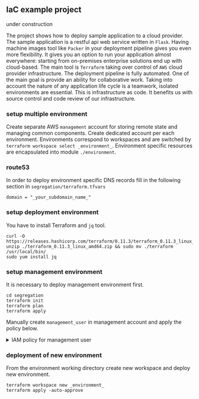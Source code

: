 ## IaC example project
under construction

The project shows how to deploy sample application to a cloud provider.
The sample application is a restful api web service written in `Flask`.
Having machine images tool like `Packer` in your deployment pipeline gives you even more flexibility.
It gives you an option to run your application almost everywhere: starting from on-premises enterprise solutions end up with cloud-based.
The main tool is `Terraform` taking over control of `AWS` cloud provider infrastructure.
The deployment pipeline is fully automated.
One of the main goal is provide an ability for collaborative work.
Taking into account the nature of any application life cycle is a teamwork, isolated environments are essential.
This is infrastructure as code. It benefits us with source control and code review of our infrastructure.

### setup multiple environment
Create separate AWS `management` account for storing remote state and managing common components.
Create dedicated account per each environment.
Environments correspond to workspaces and are switched by `terraform workspace select _environment_`.
Environment specific resources are encapsulated into module `./environment`.

### route53
In order to deploy environment specific DNS records fill in the following section in `segregation/terraform.tfvars`
```
domain = "_your_subdomain_name_"
```

### setup deployment environment
You have to install Terraform and `jq` tool.
```
curl -O https://releases.hashicorp.com/terraform/0.11.3/terraform_0.11.3_linux_amd64.zip
unzip ./terraform_0.11.3_linux_amd64.zip && sudo mv ./terraform /usr/local/bin/
sudo yum install jq
```


### setup management environment
It is necessary to deploy management environment first.
```
cd segregation
terraform init
terraform plan
terraform apply
```
Manually create `management_user` in management account and apply the policy below.
<details><summary>IAM policy for management user</summary>

```json
{
    "Version": "2012-10-17",
    "Statement": [
        {
            "Effect": "Allow",
            "Action": "s3:ListBucket",
            "Resource": "arn:aws:s3:::bucket_name"
        },
        {
            "Effect": "Allow",
            "Action": ["s3:GetObject", "s3:PutObject"],
            "Resource": "arn:aws:s3:::bucket_name/terraform.tfstate"
        },
        {
            "Effect": "Allow",
            "Action": "iam:*",
            "Resource": [
                "arn:aws:iam::*:policy/*",
                "arn:aws:iam::*:user/*",
                "arn:aws:iam::*:group/*"
            ]
        },
        {
            "Effect": "Allow",
            "Action": [
                "route53:CreateHostedZone",
                "route53:DeleteHostedZone",
                "route53:GetHostedZone"
            ],
            "Resource": "*"
        },
        {
            "Effect": "Allow",
            "Action": "route53:*",
            "Resource": [
                "arn:aws:route53:::hostedzone/*",
                "arn:aws:route53:::change/*"
            ]
        },
        {
            "Effect": "Allow",
            "Action": [
                "ec2:Describe*",
                "ec2:ModifyImageAttribute"
            ],
            "Resource": "*"
        }
    ]
}
```

</details>

### deployment of new environment
From the environment working directory create new workspace and deploy new environment.
```
terraform workspace new _environment_
terraform apply -auto-approve
```
